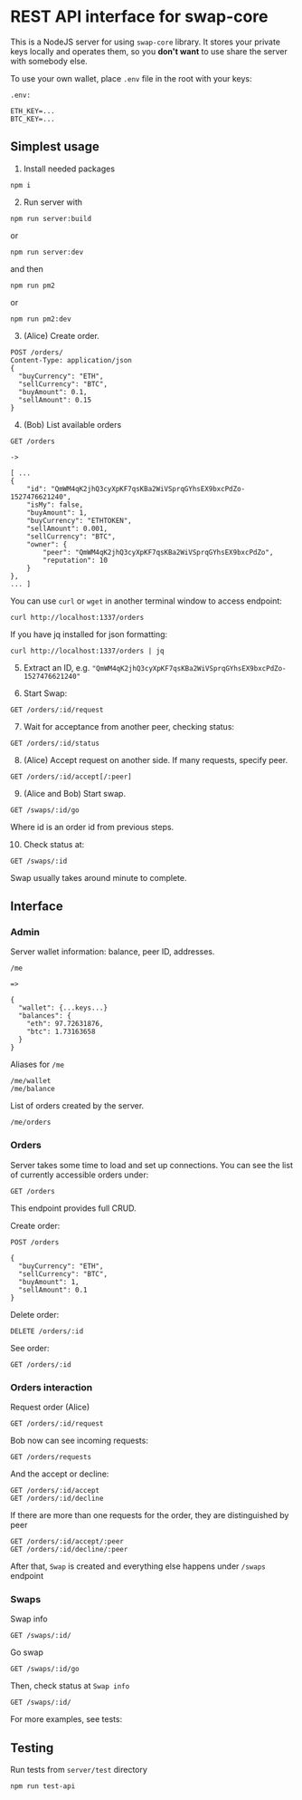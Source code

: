 # REST API interface for swap-core

This is a NodeJS server for using `swap-core` library. It stores your private keys locally and operates them, so you **don't want** to use share the server with somebody else.

To use your own wallet, place `.env` file in the root with your keys:

    .env:

    ETH_KEY=...
    BTC_KEY=...

## Simplest usage

1. Install needed packages

  `npm i`

2. Run server with

  `npm run server:build`

  or

  `npm run server:dev`

  and then

  `npm run pm2`

  or

  `npm run pm2:dev`

3. (Alice) Create order.

  ```
  POST /orders/
  Content-Type: application/json
  {
    "buyCurrency": "ETH",
    "sellCurrency": "BTC",
    "buyAmount": 0.1,
    "sellAmount": 0.15
  }
  ```

4. (Bob) List available orders

  ```
  GET /orders

  ->

  [ ...
  {
      "id": "QmWM4qK2jhQ3cyXpKF7qsKBa2WiVSprqGYhsEX9bxcPdZo-1527476621240",
      "isMy": false,
      "buyAmount": 1,
      "buyCurrency": "ETHTOKEN",
      "sellAmount": 0.001,
      "sellCurrency": "BTC",
      "owner": {
          "peer": "QmWM4qK2jhQ3cyXpKF7qsKBa2WiVSprqGYhsEX9bxcPdZo",
          "reputation": 10
      }
  },
  ... ]
  ```
  You can use `curl` or `wget` in another terminal window to access endpoint:

  ```
  curl http://localhost:1337/orders
  ```
  If you have jq installed for json formatting:
  ```
  curl http://localhost:1337/orders | jq
  ```

5. Extract an ID, e.g. `"QmWM4qK2jhQ3cyXpKF7qsKBa2WiVSprqGYhsEX9bxcPdZo-1527476621240"`

6. Start Swap:

  `GET /orders/:id/request`

7. Wait for acceptance from another peer, checking status:

  `GET /orders/:id/status`

8. (Alice) Accept request on another side. If many requests, specify peer.

  `GET /orders/:id/accept[/:peer]`

9. (Alice and Bob) Start swap.

  `GET /swaps/:id/go`

  Where id is an order id from previous steps.

10. Check status at:

  `GET /swaps/:id`

  Swap usually takes around minute to complete.

## Interface

### Admin

Server wallet information: balance, peer ID, addresses.

    /me

    =>

    {
      "wallet": {...keys...}
      "balances": {
        "eth": 97.72631876,
        "btc": 1.73163658
      }
    }

Aliases for `/me`

    /me/wallet
    /me/balance

List of orders created by the server.

    /me/orders

### Orders

Server takes some time to load and set up connections. You can see the list of currently accessible orders under:

    GET /orders

This endpoint provides full CRUD.

Create order:

    POST /orders

    {
      "buyCurrency": "ETH",
      "sellCurrency": "BTC",
      "buyAmount": 1,
      "sellAmount": 0.1
    }

Delete order:

    DELETE /orders/:id

See order:

    GET /orders/:id

### Orders interaction

Request order (Alice)

    GET /orders/:id/request

Bob now can see incoming requests:

    GET /orders/requests

And the accept or decline:

    GET /orders/:id/accept
    GET /orders/:id/decline

If there are more than one requests for the order, they are distinguished by peer

    GET /orders/:id/accept/:peer
    GET /orders/:id/decline/:peer

After that, `Swap` is created and everything else happens under `/swaps` endpoint

### Swaps

Swap info

    GET /swaps/:id/

Go swap

    GET /swaps/:id/go

Then, check status at `Swap info`

    GET /swaps/:id/

For more examples, see tests:

## Testing

Run tests from `server/test` directory

    npm run test-api
